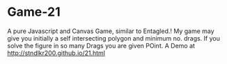 Game-21
=======

A pure Javascript and Canvas Game, similar to Entagled.! My game may give you initially a self intersecting polygon and minimum no. drags. If you solve the figure in so many Drags you are given POint. A Demo at  http://stndlkr200.github.io/21.html
